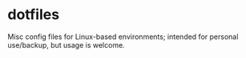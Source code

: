 # dotfiles
Misc config files for Linux-based environments; intended for personal use/backup, but usage is welcome.
